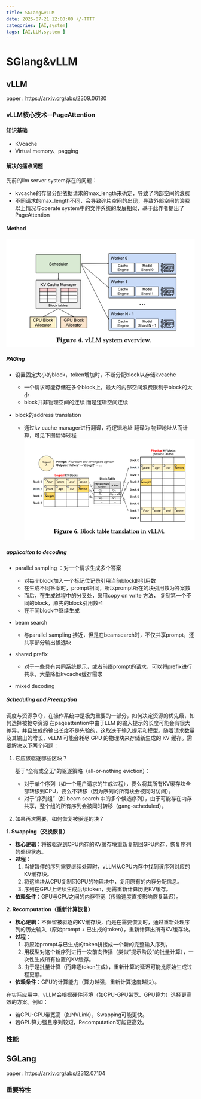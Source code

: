 ```yaml
---
title: SGLang&vLLM
date: 2025-07-21 12:00:00 +/-TTTT
categories: [AI,system]
tags: [AI,LLM,system ]
---
```

# SGlang&vLLM

## vLLM
paper : https://arxiv.org/abs/2309.06180

### vLLM核心技术--PageAttention
#### 知识基础
* KVcache
* Virtual memory、pagging 
#### 解决的痛点问题
先前的llm server system存在的问题：
* kvcache的存储分配依据请求的max_length来确定，导致了内部空间的浪费
* 不同请求的max_length不同，会导致碎片空间的出现，导致外部空间的浪费
以上情况与operate system中的文件系统的发展相似，基于此作者提出了PageAttention
#### Method
![alt text](https://raw.githubusercontent.com/huazZengblog/huazZengblog.github.io/main/_posts/img/SGlang&vllm/vllm_system_overview.png)
##### PAGing
* 设置固定大小的block，token增加时，不断分配block以存储kvcache
    * 一个请求可能存储在多个block上，最大的内部空间浪费限制于block的大小
    * block并非物理空间的连续 而是逻辑空间连续

* block的address translation
    * 通过kv cache manager进行翻译，将逻辑地址 翻译为 物理地址从而计算，可见下图翻译过程
![alt text](https://raw.githubusercontent.com/huazZengblog/huazZengblog.github.io/main/_posts/img/SGlang&vllm/vllm-translation.png)



##### applicaiton to decoding
* parallel sampling ：对一个请求生成多个答案
    * 对每个block加入一个标记位记录引用当前block的引用数
    * 在生成不同答案时，prompt相同，所以prompt所在的块引用数为答案数
    * 而后，在生成过程中的分叉处，采用copy on write 方法， 复制第一个不同的block，原先的block引用数-1
    * 在不同block中继续生成
* beam search
    * 与parallel sampling 接近，但是在beamsearch时，不仅共享prompt，还共享部分输出候选块

* shared prefix
    * 对于一些具有共同系统提示，或者前缀prompt的请求，可以将prefix进行共享，大量降低kvcache缓存需求

* mixed decoding

##### Scheduling and Preemption
调度与资源争夺，在操作系统中是极为重要的一部分，如何决定资源的优先级，如何选择被抢夺资源
在pageattention中由于LLM 的输入提示的长度可能会有很大差异，并且生成的输出长度不是先验的，这取决于输入提示和模型。随着请求数量及其输出的增长，vLLM 可能会耗尽 GPU 的物理块来存储新生成的 KV 缓存。需要解决以下两个问题：
1. 它应该驱逐哪些区块？

   基于“全有或全无”的驱逐策略（all-or-nothing eviction）：  
   - 对于单个序列（如一个用户请求的生成过程），要么将其所有KV缓存块全部转移到CPU，要么不转移（因为序列的所有块会被同时访问）。  
   - 对于“序列组”（如 beam search 中的多个候选序列），由于可能存在内存共享，整个组的所有序列会被同时转移（gang-scheduled）。

2. 如果再次需要，如何恢复被驱逐的块？

**1. Swapping（交换恢复）**
- **核心逻辑**：将被驱逐到CPU内存的KV缓存块重新复制回GPU内存，恢复序列的处理状态。
- **过程**：
  1. 当被暂停的序列需要继续处理时，vLLM从CPU内存中找到该序列对应的KV缓存块。
  2. 将这些块从CPU复制回GPU的物理块中，复用原有的内存分配信息。
  3. 序列在GPU上继续生成后续token，无需重新计算历史KV缓存。
- **依赖条件**：GPU与CPU之间的内存带宽（传输速度直接影响恢复延迟）。


**2. Recomputation（重新计算恢复）**
- **核心逻辑**：不保留被驱逐的KV缓存块，而是在需要恢复时，通过重新处理序列的历史输入（原始prompt + 已生成的token），重新计算出所有KV缓存块。
- **过程**：
  1. 将原始prompt与已生成的token拼接成一个新的完整输入序列。
  2. 用模型对这个新序列进行一次前向传播（类似“提示阶段”的批量计算），一次性生成所有位置的KV缓存。
  3. 由于是批量计算（而非逐token生成），重新计算的延迟可能比原始生成过程更低。
- **依赖条件**：GPU的计算能力（算力越强，重新计算速度越快）。

在实际应用中，vLLM会根据硬件环境（如CPU-GPU带宽、GPU算力）选择更高效的方案。例如：
- 若CPU-GPU带宽高（如NVLink），Swapping可能更快。
- 若GPU算力强且序列较短，Recomputation可能更高效。

### 性能

## SGLang
paper : https://arxiv.org/abs/2312.07104
### 重要特性



